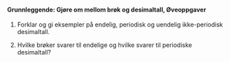 #### Grunnleggende: Gjøre om mellom brøk og desimaltall,  Øveoppgaver

1. Forklar og gi eksempler på endelig, periodisk og uendelig
   ikke-periodisk desimaltall.

2. Hvilke brøker svarer til endelige og hvilke svarer til periodiske
   desimaltall?

